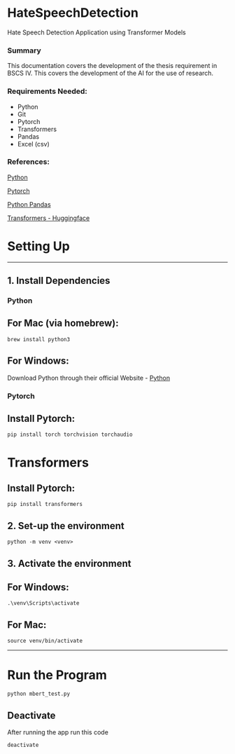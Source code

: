 # HateSpeechDetection

Hate Speech Detection Application using Transformer Models

### Summary

This documentation covers the development of the thesis requirement in BSCS IV. This covers the development of the AI for the use of research.

### Requirements Needed:

- Python
- Git
- Pytorch
- Transformers
- Pandas
- Excel (csv)

### References:

[Python](https://www.python.org/doc/)

[Pytorch](https://pytorch.org/docs/stable/index.html)

[Python Pandas](https://pandas.pydata.org/docs/)

[Transformers - Huggingface](https://huggingface.co/docs/transformers/index)

# Setting Up

---

## 1. Install Dependencies

### Python

## For Mac (via homebrew):

```
brew install python3
```

## For Windows:

Download Python through their official Website - [Python](https://www.python.org/downloads/)

### Pytorch

## Install Pytorch:

```
pip install torch torchvision torchaudio
```

# Transformers

## Install Pytorch:

```
pip install transformers
```

## 2. Set-up the environment

```
python -m venv <venv>
```

## 3. Activate the environment

## For Windows:

```
.\venv\Scripts\activate
```

## For Mac:

```
source venv/bin/activate
```

---

# Run the Program

```
python mbert_test.py
```

## Deactivate

After running the app run this code

```
deactivate
```
